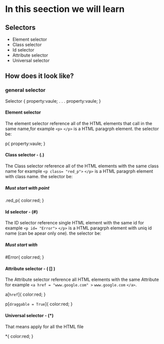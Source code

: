 # In this seection we will learn 
## Selectors 

* Element selector
* Class selector
* Id selector 
* Attribute selector
* Universal selector

## How does it look like?
### general selector
<p>Selector {
    property:vaule;
    .
    .
    .
    property:vaule;
}</p>

#### Element selector
The element selector reference all of the HTML elements that call in the same name,for example `<p>` `</p>` is a HTML paragrph element.
the selector be:

p{
    property:vaule; 
}

#### Class selector - (.)
The Class selector reference all of the HTML elements with the same class name for example `<p class= "red_p">` `</p>` is a HTML paragrph element with class name.
the selector be:

##### Must start with point
.red_p{
    color:red; 
}

#### Id selector - (#)
The ID selector reference single HTML element with the same id for example `<p id= "Error">` `</p>` is a HTML paragrph element with uniq id name (can be apear only one).
the selector be:

##### Must start with #
#Error{
    color:red; 
}

#### Attribute selector - ( [] )
The Attribute selector reference all HTML elements with the same Attribute for example `<a href = "www.google.com" >` `www.google.com` `</a>`.

a[`href`]{
    color:red; 
}

p[`draggable = True`]{
    color:red; 
}

#### Universal selector - (*)
That means apply for all the HTML file 

*{
    color:red; 
}